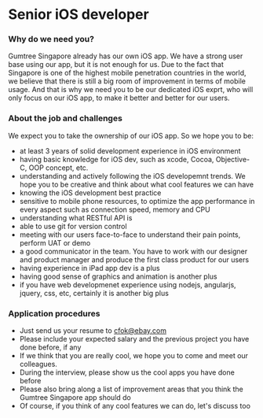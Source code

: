 # Senior iOS developer

### Why do we need you?

Gumtree Singapore already has our own iOS app. We have a strong user base using our app, but it is not enough for us. Due to the fact that Singapore is one of the highest mobile penetration countries in the world, we believe that there is still a big room of improvement in terms of mobile usage. And that is why we need you to be our dedicated iOS exprt, who will only focus on our iOS app, to make it better and better for our users.

### About the job and challenges

We expect you to take the ownership of our iOS app. So we hope you to be:

* at least 3 years of solid development experience in iOS environment
* having basic knowledge for iOS dev, such as xcode, Cocoa, Objective-C, OOP concept, etc.
* understanding and actively following the iOS developemnt trends. We hope you to be creative and think about what cool features we can have
* knowing the iOS development best practice
* sensitive to mobile phone resources, to optimize the app performance in every aspect such as connection speed, memory and CPU
* understanding what RESTful API is
* able to use git for version control
* meeting with our users face-to-face to understand their pain points, perform UAT or demo
* a good communicator in the team. You have to work with our designer and product manager and produce the first class product for our users
* having experience in iPad app dev is a plus
* having good sense of graphics and animation is another plus
* if you have web developmenet experience using nodejs, angularjs, jquery, css, etc, certainly it is another big plus

### Application procedures

* Just send us your resume to cfok@ebay.com
* Please include your expected salary and the previous project you have done before, if any
* If we think that you are really cool, we hope you to come and meet our colleagues. 
* During the interview, please show us the cool apps you have done before
* Please also bring along a list of improvement areas that you think the Gumtree Singapore app should do
* Of course, if you think of any cool features we can do, let's discuss too
